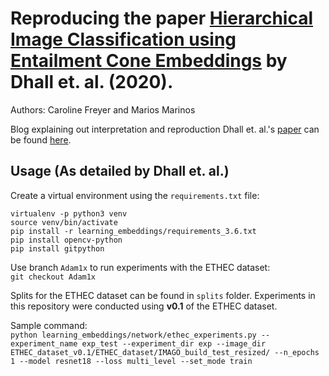 # Reproducing the paper [Hierarchical Image Classification using Entailment Cone Embeddings](https://ankitdhall.github.io/project/learning-representations-for-images-with-hierarchical-labels/) by Dhall et. al. (2020). 

Authors: Caroline Freyer and Marios Marinos

Blog explaining out interpretation and reproduction Dhall et. al.'s [paper](https://ankitdhall.github.io/project/learning-representations-for-images-with-hierarchical-labels/) can be found [here](https://carolinefreyer.medium.com/entailment-cones-for-better-hierarchical-image-classifier-95973a18a0e1). 

## Usage (As detailed by Dhall et. al.)
Create a virtual environment using the `requirements.txt` file:
```
virtualenv -p python3 venv
source venv/bin/activate
pip install -r learning_embeddings/requirements_3.6.txt
pip install opencv-python
pip install gitpython
```  

Use branch `Adam1x` to run experiments with the ETHEC dataset:  
`git checkout Adam1x`  

Splits for the ETHEC dataset can be found in `splits` folder. Experiments in this repository were conducted using **v0.1** of the ETHEC dataset.  

Sample command:  
`python learning_embeddings/network/ethec_experiments.py --experiment_name exp_test --experiment_dir exp --image_dir ETHEC_dataset_v0.1/ETHEC_dataset/IMAGO_build_test_resized/ --n_epochs 1 --model resnet18 --loss multi_level --set_mode train`
